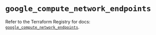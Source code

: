 # `google_compute_network_endpoints`

Refer to the Terraform Registry for docs: [`google_compute_network_endpoints`](https://registry.terraform.io/providers/hashicorp/google/5.28.0/docs/resources/compute_network_endpoints).
